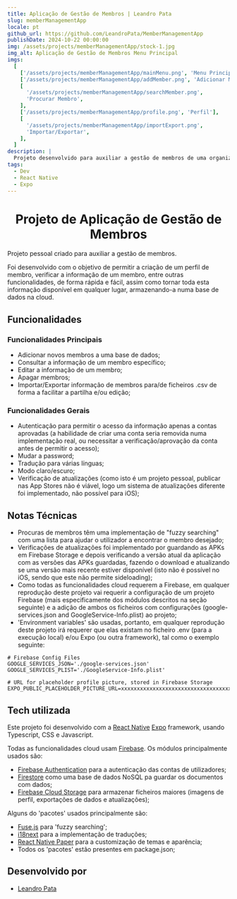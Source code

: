 ```yaml
---
title: Aplicação de Gestão de Membros | Leandro Pata
slug: memberManagementApp
locale: pt
github_url: https://github.com/LeandroPata/MemberManagementApp
publishDate: 2024-10-22 00:00:00
img: /assets/projects/memberManagementApp/stock-1.jpg
img_alt: Aplicação de Gestão de Membros Menu Principal
imgs:
  [
    ['/assets/projects/memberManagementApp/mainMenu.png', 'Menu Principal'],
    ['/assets/projects/memberManagementApp/addMember.png', 'Adicionar Membro'],
    [
      '/assets/projects/memberManagementApp/searchMember.png',
      'Procurar Membro',
    ],
    ['/assets/projects/memberManagementApp/profile.png', 'Perfil'],
    [
      '/assets/projects/memberManagementApp/importExport.png',
      'Importar/Exportar',
    ],
  ]
description: |
  Projeto desenvolvido para auxiliar a gestão de membros de uma organização ou clube.
tags:
  - Dev
  - React Native
  - Expo
---
```


<h1 style='text-align: center;'>Projeto de Aplicação de Gestão de Membros</h1>

Projeto pessoal criado para auxiliar a gestão de membros.

Foi desenvolvido com o objetivo de permitir a criação de um perfil de membro, verificar a informação de um membro, entre outras funcionalidades, de forma rápida e fácil, assim como
tornar toda esta informação disponível em qualquer lugar, armazenando-a numa base de dados na cloud.

## Funcionalidades

### Funcionalidades Principais

- Adicionar novos membros a uma base de dados;
- Consultar a informação de um membro específico;
- Editar a informação de um membro;
- Apagar membros;
- Importar/Exportar informação de membros para/de ficheiros .csv de forma a facilitar a partilha e/ou edição;

<!-- <p align='middle'>
  <img align='top' src='/src/assets/projects/memberManagementApp/mainMenu.png' alt = 'MainMenu' width=190>
  <img align='top' src='/src/assets/projects/memberManagementApp/addMember.png' alt = 'AddMemberMenu' width=190>
  <img align='top' src='/src/assets/projects/memberManagementApp/searchMember.png' alt = 'SearchMemberMenu' width=190>
  <img align='top' src='/src/assets/projects/memberManagementApp/profile.png' alt = 'Profile' width=190>
  <img align='top' src='/src/assets/projects/memberManagementApp/importExport.png' alt = 'ImportExportMenu' width=190>
</p> -->

### Funcionalidades Gerais

- Autenticação para permitir o acesso da informação apenas a contas aprovadas (a habilidade de criar uma conta seria removida numa implementação real, ou necessitar a verificação/aprovação da conta antes de permitir o acesso);
- Mudar a password;
- Tradução para várias línguas;
- Modo claro/escuro;
- Verificação de atualizações (como isto é um projeto pessoal, publicar nas App Stores não é viável, logo um sistema de atualizações diferente foi implementado, não possível para iOS);

<!-- <p align='middle'>
  <img align='top' src='/src/assets/projects/memberManagementApp/drawerLight.png' alt = 'DrawerLightMode' width=190>
  <img align='top' src='/src/assets/projects/memberManagementApp/drawerDark.png' alt = 'DrawerDarkMode' width=190>
</p> -->

## Notas Técnicas

- Procuras de membros têm uma implementação de "fuzzy searching" com uma lista para ajudar o utilizador a encontrar o membro desejado;
- Verificações de atualizações foi implementado por guardando as APKs em Firebase Storage e depois verificando a versão atual da aplicação com as versões das APKs guardadas, fazendo o download e atualizando se uma versão mais recente estiver disponível (isto não é possível no iOS, sendo que este não permite sideloading);
- Como todas as funcionalidades cloud requerem a Firebase, em qualquer reprodução deste projeto vai requerir a configuração de um projeto Firebase (mais especificamente dos módulos descritos na seção seguinte) e a adição de ambos os ficheiros com configurações (google-services.json and GoogleService-Info.plist) ao projeto;
- 'Environment variables' são usadas, portanto, em qualquer reprodução deste projeto irá requerer que elas existam no ficheiro .env (para a execução local) e/ou Expo (ou outra framework), tal como o exemplo seguinte:

```
# Firebase Config Files
GOOGLE_SERVICES_JSON='./google-services.json'
GOOGLE_SERVICES_PLIST='./GoogleService-Info.plist'

# URL for placeholder profile picture, stored in Firebase Storage
EXPO_PUBLIC_PLACEHOLDER_PICTURE_URL=xxxxxxxxxxxxxxxxxxxxxxxxxxxxxxxxxxxxx
```

## Tech utilizada

Este projeto foi desenvolvido com a <a href="https://reactnative.dev/" target=_blank>React Native</a> <a href="https://expo.dev/" target=_blank>Expo</a> framework, usando Typescript, CSS e Javascript.

Todas as funcionalidades cloud usam <a href="https://firebase.google.com/" target=_blank>Firebase</a>. Os módulos principalmente usados são:

- <a href="https://firebase.google.com/products/auth" target=_blank>Firebase Authentication</a> para a autenticação das contas de utilizadores;
- <a href="https://firebase.google.com/products/firestore" target=_blank>Firestore</a> como uma base de dados NoSQL pa guardar os documentos com dados;
- <a href="https://firebase.google.com/products/storage" target=_blank>Firebase Cloud Storage</a> para armazenar ficheiros maiores (imagens de perfil, exportações de dados e atualizações);

Alguns do 'pacotes' usados principalmente são:

- <a href="https://www.fusejs.io/" target=_blank>Fuse.js</a> para 'fuzzy searching';
- <a href="https://www.i18next.com/" target=_blank>i18next</a> para a implementação de traduções;
- <a href="https://reactnativepaper.com/" target=_blank>React Native Paper</a> para a customização de temas e aparência;
- Todos os 'pacotes' estão presentes em package.json;

## Desenvolvido por

- [Leandro Pata](/about/)
